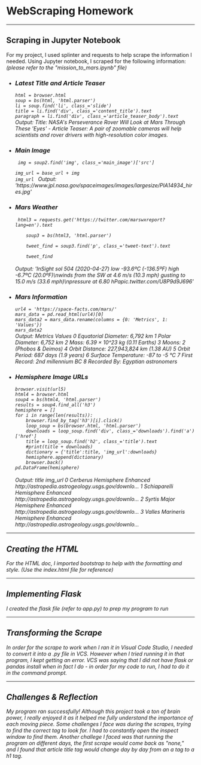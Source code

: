 <h1> WebScraping Homework </h1>
<hr>
<body>
	<h2>Scraping in Jupyter Notebook</h2>
<p>
For my project, I used splinter and requests to help scrape the information I needed. 
Using Jupyter notebook, I scraped for the following information: 
<br>
<em>(please refer to the "mission_to_mars.ipynb" file)<em>
<ul>
<li><h3>Latest Title and Article Teaser </h3>
<code>html = browser.html
soup = bs(html, 'html.parser')
li = soup.find('li', class_='slide')
title = li.find('div', class_='content_title').text
paragraph = li.find('div', class_='article_teaser_body').text</code><br>
Output: Title: NASA's Perseverance Rover Will Look at Mars Through These 'Eyes' - Article Teaser:
A pair of zoomable cameras will help scientists and rover drivers with high-resolution color images.
<br>
<li><h3>Main Image</h3>
	<code> img = soup2.find('img', class_='main_image')['src']     
	<br>img_url = base_url + img </ br>
img_url </code> 
Output: 'https://www.jpl.nasa.gov/spaceimages/images/largesize/PIA14934_hires.jpg'
<br>
<li><h3>Mars Weather</h3>
	<code> html3 = requests.get('https://twitter.com/marswxreport?lang=en').text <br>
	soup3 = bs(html3, 'html.parser') <br>
	tweet_find = soup3.find('p', class_='tweet-text').text <br>
	tweet_find</code> <br>
<br>
Output: 'InSight sol 504 (2020-04-27) low -93.6ºC (-136.5ºF) high -6.7ºC (20.0ºF)\nwinds from the SW at 4.6 m/s (10.3 mph) gusting to 15.0 m/s (33.6 mph)\npressure at 6.80 hPapic.twitter.com/U8P9d9J696'
<br>
<li><h3>Mars Information</h3>
<code>url4 = 'https://space-facts.com/mars/'
mars_data = pd.read_html(url4)[0]
mars_data2 = mars_data.rename(columns = {0: 'Metrics', 1: 'Values'})
mars_data2</code><br>
Output: Metrics	Values
0	Equatorial Diameter:	6,792 km
1	Polar Diameter:	6,752 km
2	Mass:	6.39 × 10^23 kg (0.11 Earths)
3	Moons:	2 (Phobos & Deimos)
4	Orbit Distance:	227,943,824 km (1.38 AU)
5	Orbit Period:	687 days (1.9 years)
6	Surface Temperature:	-87 to -5 °C
7	First Record:	2nd millennium BC
8	Recorded By:	Egyptian astronomers
<br>
<li><h3>Hemisphere Image URLs</h3>
<code>browser.visit(url5)
html4 = browser.html
soup4 = bs(html4, 'html.parser')
results = soup4.find_all('h3')
hemisphere = []
for i in range(len(results)):
    browser.find_by_tag('h3')[i].click()
    loop_soup = bs(browser.html, 'html.parser')
    downloads = loop_soup.find('div', class_='downloads').find('a')['href']
    title = loop_soup.find('h2', class_='title').text
    #print(title + downloads)
    dictionary = {'title':title, 'img_url':downloads}
    hemisphere.append(dictionary)
    browser.back()
pd.DataFrame(hemisphere)</code><br>
<br>
Output: 	title	img_url
0	Cerberus Hemisphere Enhanced	http://astropedia.astrogeology.usgs.gov/downlo...
1	Schiaparelli Hemisphere Enhanced	http://astropedia.astrogeology.usgs.gov/downlo...
2	Syrtis Major Hemisphere Enhanced	http://astropedia.astrogeology.usgs.gov/downlo...
3	Valles Marineris Hemisphere Enhanced	http://astropedia.astrogeology.usgs.gov/downlo...
	</li> </ul></p>
<hr>
<h2>Creating the HTML</h2>
<p>For the HTML doc, I imported bootstrap to help with the formatting and style. <em> (Use the index.html file for reference) <em> <p>
<hr>
	<h2>Implementing Flask</h2>
	<p>I created the flask file (refer to app.py) to prep my program to run<p>
<hr>
	<h2>Transforming the Scrape</h2>
	<p>In order for the scrape to work when I ran it in Visual Code Studio, I needed to convert it into a .py file in VCS. However when I tried running it in that program, I kept getting an error. VCS was saying that I did not have flask or pandas install when in fact I do - in order for my code to run, I had to do it in the command prompt. <P>
<hr>
		<h2>Challenges & Reflection</h2>
		<p>My program ran successfully! Although this project took a ton of brain power, I really enjoyed it as it helped me fully understand the importance of each moving piece. Some challenges I face was during the scrapes, trying to find the correct tag to look for. I had to constantly open the inspect window to find them. Another challege I faced was that running the program on different days, the first scrape would come back as "none," and I found that article title tag would change day by day from an a tag to a h1 tag. </p>
